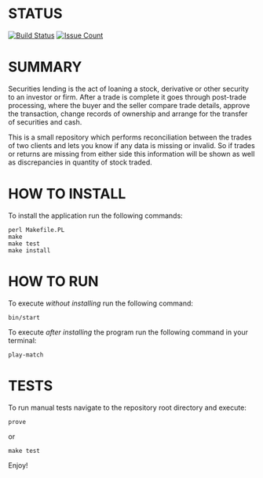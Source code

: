 # STATUS
[![Build Status](https://travis-ci.org/daviemakz/reconciliation.svg?branch=master)](https://travis-ci.org/daviemakz/reconciliation)
[![Issue Count](https://codeclimate.com/github/daviemakz/reconciliation/badges/issue_count.svg)](https://codeclimate.com/github/daviemakz/reconciliation)

# SUMMARY

Securities lending is the act of loaning a stock, derivative or other security to an investor or firm. After a trade is complete it goes through post-trade processing, where the buyer and the seller compare trade details, approve the transaction, change records of ownership and arrange for the transfer of securities and cash.

This is a small repository which performs reconciliation between the trades of two clients and lets you know if any data is missing or invalid. So if trades or returns are missing from either side this information will be shown as well as discrepancies in quantity of stock traded.

# HOW TO INSTALL

To install the application run the following commands:

    perl Makefile.PL
    make
    make test
    make install

# HOW TO RUN

To execute *without installing* run the following command:

    bin/start

To execute *after installing* the program run the following command in your terminal:

    play-match

# TESTS

To run manual tests navigate to the repository root directory and execute:

    prove

or

    make test

Enjoy!
